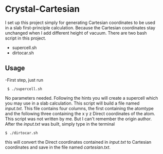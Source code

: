 # Crystal-Cartesian
I set up this project simply for generating Cartesian coordinates to be used in a slab first-principle calculation. Because the Cartesian coordinates stay unchanged when I add different height of vacuum. There are two bash script in this project.
- supercell.sh
- dirtocar.sh
##  Usage
-First step, just run
```shell
 $ ./supercell.sh
 ```
No parameters needed. Following the hints you will create a supercell which you may use in a slab calculation. This script will build a file named _input.txt_. This file contains four columns, the first containing the atomtype and the following three containing the x y z Direct coordinates of the atom. This script was not written by me. But I can't remember the origin author.  
After the _input.txt_ was built, simply type in the terminal
```shell
$ ./dirtocar.sh
```
this will convert the Direct coordinates contained in _input.txt_ to Cartesian coordinates and save in the file named _cartesian.txt_.
